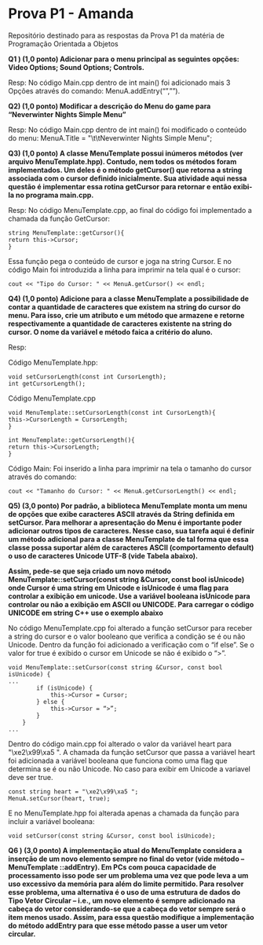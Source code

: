 # Prova P1 - Amanda
Repositório destinado para as respostas da Prova P1 da matéria de Programação Orientada a Objetos

**Q1 ) (1,0 ponto) Adicionar para o menu principal as seguintes opções: Video Options; Sound Options; Controls.**

Resp: No código Main.cpp dentro de int main() foi adicionado mais 3 Opções através do comando: MenuA.addEntry(“”,””).

**Q2) (1,0 ponto) Modificar a descrição do Menu do game para “Neverwinter Nights Simple Menu”** 

Resp: No código Main.cpp dentro de int main() foi modificado o conteúdo do menu: MenuA.Title = "\t\tNeverwinter Nights Simple Menu";

**Q3) (1,0 ponto) A classe MenuTemplate possui inúmeros métodos (ver arquivo MenuTemplate.hpp). Contudo, nem todos os métodos foram implementados. Um deles é o método getCursor() que retorna a string associada com o cursor definido inicialmente. Sua atividade aqui nessa questão é implementar essa rotina getCursor para retornar e então exibi-la no programa main.cpp.**

Resp: No código MenuTemplate.cpp, ao final do código foi implementado a chamada da função GetCursor:
```
string MenuTemplate::getCursor(){
return this->Cursor;
}
```
Essa função pega o conteúdo de cursor e joga na string Cursor.
E no código Main foi introduzida a linha para imprimir na tela qual é o cursor:
```
cout << "Tipo do Cursor: " << MenuA.getCursor() << endl;
```

**Q4) (1,0 ponto) Adicione para a classe MenuTemplate a possibilidade de contar a quantidade de caracteres que existem na string do cursor do menu. Para isso, crie um atributo e um método que armazene e retorne respectivamente a quantidade de caracteres existente na string do cursor. O nome da variável e método faica a critério do aluno.**

Resp: 

Código MenuTemplate.hpp:
```
void setCursorLength(const int CursorLength);
int getCursorLength();
```

Código MenuTemplate.cpp
```
void MenuTemplate::setCursorLength(const int CursorLength){
this->CursorLength = CursorLength;
}

int MenuTemplate::getCursorLength(){
return this->CursorLength;
}
```

Código Main:
Foi inserido a linha para imprimir na tela o tamanho do cursor através do comando:
```
cout << "Tamanho do Cursor: " << MenuA.getCursorLength() << endl;
```


**Q5) (3,0 ponto) Por padrão, a biblioteca MenuTemplate monta um menu de opções que exibe caracteres ASCII através da String definida em setCursor. Para melhorar a apresentação do Menu é importante poder adicionar outros tipos de caracteres. Nesse caso, sua tarefa aqui é definir um método adicional para a classe MenuTemplate de tal forma que essa classe possa suportar além de caracteres ASCII (comportamento default) o uso de caracteres Unicode UTF-8 (vide Tabela abaixo).**

**Assim, pede-se que seja criado um novo método MenuTemplate::setCursor(const string &Cursor,
const bool isUnicode) onde Cursor é uma string em Unicode e isUnicode é uma flag para controlar a
exibição em unicode. Use a variável booleana isUnicode para controlar ou não a exibição em ASCII ou
UNICODE. Para carregar o código UNICODE em string C++ use o exemplo abaixo**

No código MenuTemplate.cpp foi alterado a função setCursor para receber a string do cursor e o valor booleano que verifica a condição se é ou não Unicode.
Dentro da função foi adicionado a verificação com o “if else”. Se o valor for true é exibido o cursor em Unicode se não é exibido o “>”.
```
void MenuTemplate::setCursor(const string &Cursor, const bool isUnicode) {
...
		if (isUnicode) {
			this->Cursor = Cursor;
		} else {
			this->Cursor = “>”;
		}
    }
...
```

Dentro do código main.cpp foi alterado o valor da variável heart para "\xe2\x99\xa5 ". A chamada da função setCursor que passa a variável heart foi adicionada a variável booleana que funciona como uma flag que determina se é ou não Unicode. No caso para exibir em Unicode a variavel deve ser true.
```
const string heart = "\xe2\x99\xa5 ";
MenuA.setCursor(heart, true);
```

E no MenuTemplate.hpp foi alterada apenas a chamada da função para incluir a variável booleana:
```
void setCursor(const string &Cursor, const bool isUnicode);
```


**Q6 ) (3,0 ponto) A implementação atual do MenuTemplate considera a inserção de um novo elemento sempre no final do vetor (vide método – MenuTemplate ::addEntry). Em PCs com pouca capacidade de processamento isso pode ser um problema uma vez que pode leva a um uso excessivo da memória para além do limite permitido. Para resolver esse problema, uma alternativa é o uso de uma estrutura de dados do Tipo Vetor Circular – i.e., um novo elemento é sempre adicionado na cabeça do vetor considerando-se que a cabeça do vetor sempre será o item menos usado. Assim, para essa questão modifique a implementação do método addEntry para que esse método passe a user um vetor circular.**

